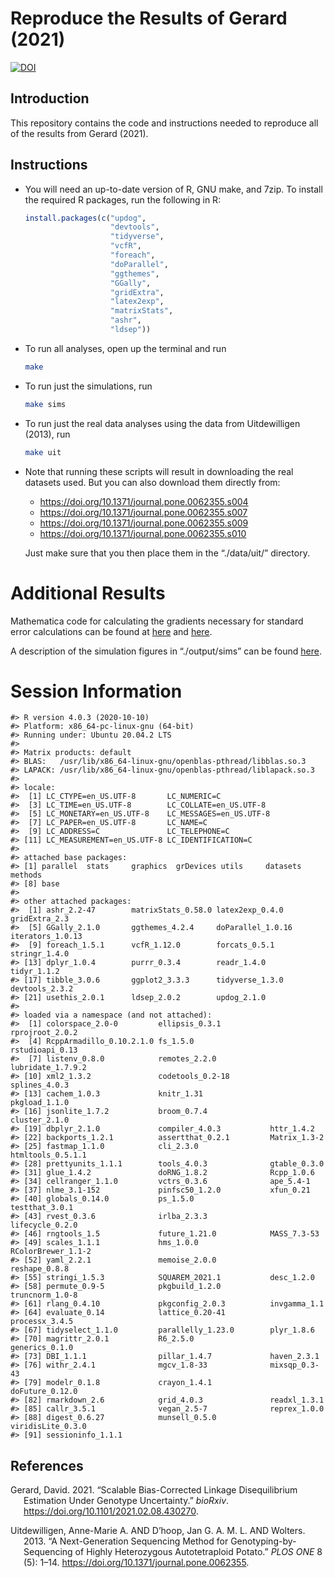 
<!-- README.md is generated from README.Rmd. Please edit that file -->

# Reproduce the Results of Gerard (2021)

[![DOI](https://zenodo.org/badge/289036114.svg)](https://zenodo.org/badge/latestdoi/289036114)

## Introduction

This repository contains the code and instructions needed to reproduce
all of the results from Gerard (2021).

## Instructions

-   You will need an up-to-date version of R, GNU make, and 7zip. To
    install the required R packages, run the following in R:

    ``` r
    install.packages(c("updog", 
                       "devtools", 
                       "tidyverse", 
                       "vcfR",
                       "foreach",
                       "doParallel", 
                       "ggthemes", 
                       "GGally",
                       "gridExtra",
                       "latex2exp",
                       "matrixStats",
                       "ashr",
                       "ldsep"))
    ```

-   To run all analyses, open up the terminal and run

    ``` bash
    make
    ```

-   To run just the simulations, run

    ``` bash
    make sims
    ```

-   To run just the real data analyses using the data from
    Uitdewilligen (2013), run

    ``` bash
    make uit
    ```

-   Note that running these scripts will result in downloading the real
    datasets used. But you can also download them directly from:

    -   <https://doi.org/10.1371/journal.pone.0062355.s004>
    -   <https://doi.org/10.1371/journal.pone.0062355.s007>
    -   <https://doi.org/10.1371/journal.pone.0062355.s009>
    -   <https://doi.org/10.1371/journal.pone.0062355.s010>

    Just make sure that you then place them in the “./data/uit/”
    directory.

# Additional Results

Mathematica code for calculating the gradients necessary for standard
error calculations can be found at [here](./code/gradients.nb) and
[here](./code/gradients.md).

A description of the simulation figures in “./output/sims” can be found
[here](./output/sims/README.md).

# Session Information

    #> R version 4.0.3 (2020-10-10)
    #> Platform: x86_64-pc-linux-gnu (64-bit)
    #> Running under: Ubuntu 20.04.2 LTS
    #> 
    #> Matrix products: default
    #> BLAS:   /usr/lib/x86_64-linux-gnu/openblas-pthread/libblas.so.3
    #> LAPACK: /usr/lib/x86_64-linux-gnu/openblas-pthread/liblapack.so.3
    #> 
    #> locale:
    #>  [1] LC_CTYPE=en_US.UTF-8       LC_NUMERIC=C              
    #>  [3] LC_TIME=en_US.UTF-8        LC_COLLATE=en_US.UTF-8    
    #>  [5] LC_MONETARY=en_US.UTF-8    LC_MESSAGES=en_US.UTF-8   
    #>  [7] LC_PAPER=en_US.UTF-8       LC_NAME=C                 
    #>  [9] LC_ADDRESS=C               LC_TELEPHONE=C            
    #> [11] LC_MEASUREMENT=en_US.UTF-8 LC_IDENTIFICATION=C       
    #> 
    #> attached base packages:
    #> [1] parallel  stats     graphics  grDevices utils     datasets  methods  
    #> [8] base     
    #> 
    #> other attached packages:
    #>  [1] ashr_2.2-47        matrixStats_0.58.0 latex2exp_0.4.0    gridExtra_2.3     
    #>  [5] GGally_2.1.0       ggthemes_4.2.4     doParallel_1.0.16  iterators_1.0.13  
    #>  [9] foreach_1.5.1      vcfR_1.12.0        forcats_0.5.1      stringr_1.4.0     
    #> [13] dplyr_1.0.4        purrr_0.3.4        readr_1.4.0        tidyr_1.1.2       
    #> [17] tibble_3.0.6       ggplot2_3.3.3      tidyverse_1.3.0    devtools_2.3.2    
    #> [21] usethis_2.0.1      ldsep_2.0.2        updog_2.1.0       
    #> 
    #> loaded via a namespace (and not attached):
    #>  [1] colorspace_2.0-0         ellipsis_0.3.1           rprojroot_2.0.2         
    #>  [4] RcppArmadillo_0.10.2.1.0 fs_1.5.0                 rstudioapi_0.13         
    #>  [7] listenv_0.8.0            remotes_2.2.0            lubridate_1.7.9.2       
    #> [10] xml2_1.3.2               codetools_0.2-18         splines_4.0.3           
    #> [13] cachem_1.0.3             knitr_1.31               pkgload_1.1.0           
    #> [16] jsonlite_1.7.2           broom_0.7.4              cluster_2.1.0           
    #> [19] dbplyr_2.1.0             compiler_4.0.3           httr_1.4.2              
    #> [22] backports_1.2.1          assertthat_0.2.1         Matrix_1.3-2            
    #> [25] fastmap_1.1.0            cli_2.3.0                htmltools_0.5.1.1       
    #> [28] prettyunits_1.1.1        tools_4.0.3              gtable_0.3.0            
    #> [31] glue_1.4.2               doRNG_1.8.2              Rcpp_1.0.6              
    #> [34] cellranger_1.1.0         vctrs_0.3.6              ape_5.4-1               
    #> [37] nlme_3.1-152             pinfsc50_1.2.0           xfun_0.21               
    #> [40] globals_0.14.0           ps_1.5.0                 testthat_3.0.1          
    #> [43] rvest_0.3.6              irlba_2.3.3              lifecycle_0.2.0         
    #> [46] rngtools_1.5             future_1.21.0            MASS_7.3-53             
    #> [49] scales_1.1.1             hms_1.0.0                RColorBrewer_1.1-2      
    #> [52] yaml_2.2.1               memoise_2.0.0            reshape_0.8.8           
    #> [55] stringi_1.5.3            SQUAREM_2021.1           desc_1.2.0              
    #> [58] permute_0.9-5            pkgbuild_1.2.0           truncnorm_1.0-8         
    #> [61] rlang_0.4.10             pkgconfig_2.0.3          invgamma_1.1            
    #> [64] evaluate_0.14            lattice_0.20-41          processx_3.4.5          
    #> [67] tidyselect_1.1.0         parallelly_1.23.0        plyr_1.8.6              
    #> [70] magrittr_2.0.1           R6_2.5.0                 generics_0.1.0          
    #> [73] DBI_1.1.1                pillar_1.4.7             haven_2.3.1             
    #> [76] withr_2.4.1              mgcv_1.8-33              mixsqp_0.3-43           
    #> [79] modelr_0.1.8             crayon_1.4.1             doFuture_0.12.0         
    #> [82] rmarkdown_2.6            grid_4.0.3               readxl_1.3.1            
    #> [85] callr_3.5.1              vegan_2.5-7              reprex_1.0.0            
    #> [88] digest_0.6.27            munsell_0.5.0            viridisLite_0.3.0       
    #> [91] sessioninfo_1.1.1

## References

<div id="refs" class="references csl-bib-body hanging-indent">

<div id="ref-gerard2021fast" class="csl-entry">

Gerard, David. 2021. “Scalable Bias-Corrected Linkage Disequilibrium
Estimation Under Genotype Uncertainty.” *bioRxiv*.
<https://doi.org/10.1101/2021.02.08.430270>.

</div>

<div id="ref-uitdewilligen2013next" class="csl-entry">

Uitdewilligen, Anne-Marie A. AND D’hoop, Jan G. A. M. L. AND Wolters.
2013. “A Next-Generation Sequencing Method for Genotyping-by-Sequencing
of Highly Heterozygous Autotetraploid Potato.” *PLOS ONE* 8 (5): 1–14.
<https://doi.org/10.1371/journal.pone.0062355>.

</div>

</div>
